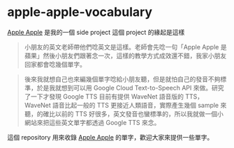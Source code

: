 # apple-apple-vocabulary

[Apple Apple](https://apple-apple.ianwu.tw/) 是我的一個 side project 這個 project 的緣起是這樣

> 小朋友的英文老師帶他們唸英文是這樣。老師會先唸一句「Apple Apple 是蘋果」然後小朋友們跟著念一次，這樣的教學方式成效還不錯，我家小朋友回家都會唸幾個單字。

> 後來我就想自己也來編幾個單字唸給小朋友聽，但是就怕自己的發音不夠標準，於是我就想到可以用 Google Cloud Text-to-Speech API 來做。研究了一下才發現 Google TTS 目前有提供 WaveNet 語音版的 TTS，WaveNet 語音比起一般的 TTS 更接近人類語音，實際產生幾個 sample 來聽，的確比以前的 TTS 好很多，英文發音也蠻標準的，所以我就做一個小網站來把這些英文單字都透過 Google TTS 來念。

這個 repository 用來收錄 [Apple Apple](https://apple-apple.ianwu.tw/) 的單字，歡迎大家來提供一些單字。
